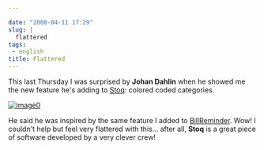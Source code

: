 ```yaml
---

date: "2008-04-11 17:29"
slug: |
  flattered
tags:
 - english
title: Flattered
---
```


This last Thursday I was surprised by **Johan Dahlin** when he showed me
the new feature he's adding to
[Stoq](http://www.stoq.com.br/index.php?lang=en): colored coded
categories.

[![image0](http://www.ogmaciel.com/wp-content/uploads/2008/04/payable-categories-300x213.png)](http://www.ogmaciel.com/wp-content/uploads/2008/04/payable-categories.png)

He said he was inspired by the same feature I added to
[BillReminder](http://billreminder.gnulinuxbrasil.org). Wow! I couldn't
help but feel very flattered with this... after all, **Stoq** is a great
piece of software developed by a very clever crew!
